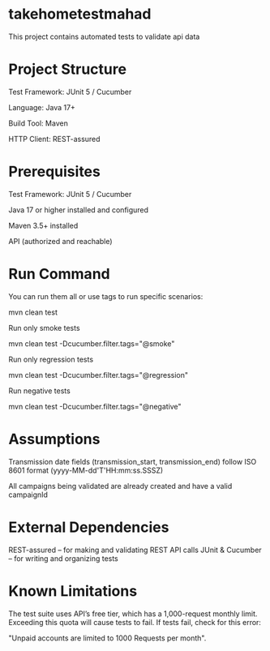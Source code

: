 # takehometestmahad
This project contains automated tests to validate api data
# Project Structure
Test Framework: JUnit 5 / Cucumber

Language: Java 17+

Build Tool: Maven

HTTP Client: REST-assured

# Prerequisites
Test Framework: JUnit 5 / Cucumber

Java 17 or higher installed and configured

Maven 3.5+ installed

API (authorized and reachable)
# Run Command


You can run them all or use tags to run specific scenarios:

mvn clean test

Run only smoke tests

mvn clean test -Dcucumber.filter.tags="@smoke"

Run only regression tests

mvn clean test -Dcucumber.filter.tags="@regression"

Run negative tests

mvn clean test -Dcucumber.filter.tags="@negative"

# Assumptions
Transmission date fields (transmission_start, transmission_end) follow ISO 8601 format (yyyy-MM-dd'T'HH:mm:ss.SSSZ)

All campaigns being validated are already created and have a valid campaignId

# External Dependencies
REST-assured – for making and validating REST API calls
JUnit & Cucumber – for writing and organizing tests

# Known Limitations
The test suite uses API’s free tier, which has a 1,000-request monthly limit. Exceeding this quota will cause tests to fail. If tests fail, check for this error:

"Unpaid accounts are limited to 1000 Requests per month".